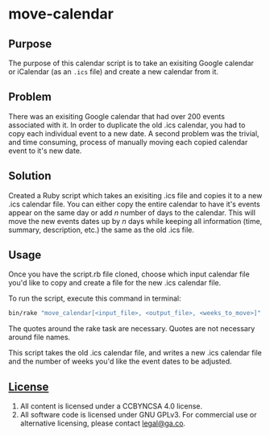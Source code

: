 # move-calendar

## Purpose
The purpose of this calendar script is to take an exisiting Google calendar or
iCalendar (as an `.ics` file) and create a new calendar from it.

## Problem
There was an exisiting Google calendar that had over 200 events associated with
it. In order to duplicate the old .ics calendar, you had to copy each individual
 event to a new date. A second problem was the trivial, and time consuming,
 process of manually moving each copied calendar event to it's new date.

## Solution
Created a Ruby script which takes an exisiting .ics file and copies it to a new
.ics calendar file. You can either copy the entire calendar to have it's events
appear on the same day or add *n* number of days to the calendar. This will move
the new events dates up by *n* days while keeping all information
(time, summary, description, etc.) the same as the old .ics file.

## Usage
Once you have the script.rb file cloned, choose which input calendar file you'd
like to copy and create a file for the new .ics calendar file.

To run the script, execute this command in terminal:

```sh
bin/rake "move_calendar[<input_file>, <output_file>, <weeks_to_move>]"
```
The quotes around the rake task are necessary. Quotes are not necessary around file names.

This script takes the old .ics calendar file, and writes a new .ics calendar
file and the number of weeks you'd like the event dates to be adjusted.

## [License](LICENSE)

1.  All content is licensed under a CC­BY­NC­SA 4.0 license.
1.  All software code is licensed under GNU GPLv3. For commercial use or
    alternative licensing, please contact legal@ga.co.
